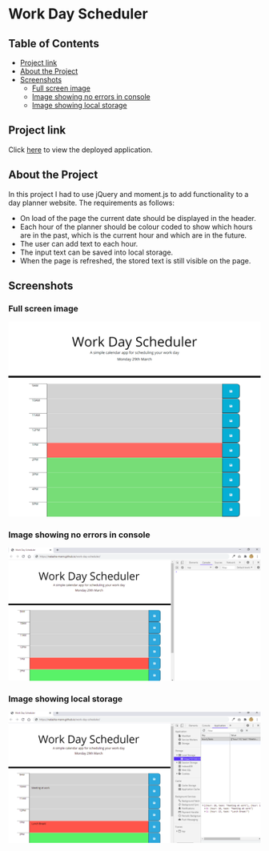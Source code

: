 <h1>Work Day Scheduler</h1>

<h2> Table of Contents </h2>

- [Project link](#project-link)
- [About the Project](#about-the-project)
- [Screenshots](#screenshots)
  - [Full screen image](#full-screen-image)
  - [Image showing no errors in console](#image-showing-no-errors-in-console)
  - [Image showing local storage](#image-showing-local-storage)

## Project link

Click [here](https://natasha-mann.github.io/work-day-scheduler/) to view the deployed application.

## About the Project

In this project I had to use jQuery and moment.js to add functionality to a day planner website. The requirements as follows:

- On load of the page the current date should be displayed in the header.
- Each hour of the planner should be colour coded to show which hours are in the past, which is the current hour and which are in the future.
- The user can add text to each hour.
- The input text can be saved into local storage.
- When the page is refreshed, the stored text is still visible on the page.

## Screenshots

### Full screen image

![image](assets/images/screenshot-1.png)

### Image showing no errors in console

![image](assets/images/screenshot-2.png)

### Image showing local storage

![image](assets/images/screenshot-3.png)
